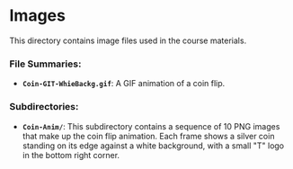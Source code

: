# Images

This directory contains image files used in the course materials.

### File Summaries:

*   **`Coin-GIT-WhieBackg.gif`**: A GIF animation of a coin flip.

### Subdirectories:

*   **`Coin-Anim/`**: This subdirectory contains a sequence of 10 PNG images that make up the coin flip animation. Each frame shows a silver coin standing on its edge against a white background, with a small "T" logo in the bottom right corner.
